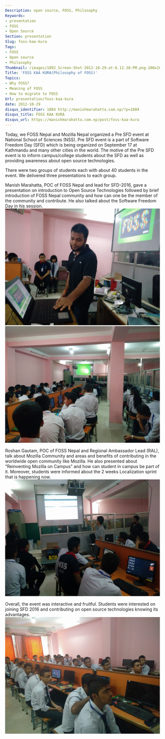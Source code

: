 ```yaml
---
Description: open source, FOSS, Philosophy
Keywords:
- presentation
- FOSS
- Open Source
Section: presentation
Slug: foss-kaa-kura
Tags:
- FOSS
- Open source
- Philosophy
Thumbnail: /images/1892_Screen-Shot-2012-10-29-at-6.12.38-PM.png-200x200.png
Title: 'FOSS KAA KURA(Philosophy of FOSS)'
Topics:
- Why FOSS?
- Meaning of FOSS
- How to migrate to FOSS
Url: presentation/foss-kaa-kura
date: 2012-10-29
disqus_identifier: 1884 http://manishmarahatta.com.np/?p=1884
disqus_title: FOSS KAA KURA
disqus_url: https://manishmarahatta.com.np/post/foss-kaa-kura
---
```



Today, we FOSS Nepal and Mozilla Nepal organized a Pre SFD event at National School of Sciences (NSS). Pre SFD event is a part of Software Freedom Day (SFD) which is being organized on September 17 at Kathmandu and many other cities in the world. The motive of the Pre SFD event is to inform campus/college students about the SFD as well as providing awareness about open source technologies.

There were two groups of students each with about 40 students in the event. We delivered three presentations to each group.

Manish Marahatta, POC of FOSS Nepal and lead for SFD-2016, gave a presentation on introduction to Open Source Technologies followed by brief introduction of FOSS Nepal community and how can one be the member of the community and contribute. He also talked about the Software Freedom Day in his session.
![](/media/img1.jpg "img")
![](/media/img2.jpg "img")

Roshan Gautam, POC of FOSS Nepal and Regional Ambassador Lead (RAL), talk about Mozilla Community and areas and benefits of contributing in the worldwide open community like Mozilla. He also presented about “Reinventing Mozilla on Campus” and how can student in campus be part of it. Moreover, students were informed about the 2 weeks Localization sprint that is happening now.
![](/media/img3.jpg "img")

Overall, the event was interactive and fruitful. Students were interested on joining SFD 2016 and contributing on open source technologies knowing its advantages.
![](/media/img4.jpg "img")
